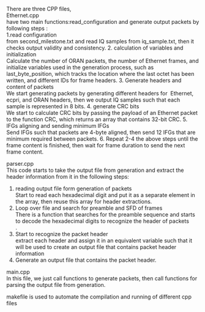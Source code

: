 There are three CPP files,<br />
Ethernet.cpp<br />
have two main functions:read_configuration and generate output packets by following steps : <br />
1.read configuration<br />
from second_milestone.txt and read IQ samples from iq_sample.txt, then it checks output validity and consistency.
2. calculation of variables and initialization<br />
Calculate the number of ORAN packets, the number of Ethernet frames, and initialize variables used in the generation process, such as last_byte_position, which tracks the location where the last octet has been written, and different IDs for frame headers.
3. Generate headers and content of packets<br />
We start generating packets by generating different headers for 
Ethernet, ecpri, and ORAN headers, then we output IQ samples such that each sample is represented in 8 bits.
4. generate CRC bits<br />
We start to calculate CRC bits by passing the payload of an Ethernet packet to the function CRC, which returns an array that contains 32-bit CRC.
5. IFGs aligning and sending minimum IFGs<br />
Send IFGs such that packets are 4-byte aligned, then send 12 IFGs that are minimum required between packets.
6. Repeat 2-4 the above steps until the frame content is finished, then wait for frame duration to send the next frame content.

parser.cpp<br />
This code starts to take the output file from generation and extract the header information from it in the following steps:<br />
1. reading output file form generation of packets<br />
Start to read each hexadecimal digit and put it as a separate element in the array, then reuse this array for header extractions. <br />
2. Loop over file and search for preamble and SFD of frames<br />
There is a function that searches for the preamble sequence and starts to decode the hexadecimal digits to recognize the header of packets<br/>.
3. Start to recognize the packet header<br />
extract each header and assign it in an equivalent variable such that it will be used to create an output file that contains packet header information<br />
4. Generate an output file that contains the packet header.

main.cpp<br />
In this file, we just call functions to generate packets, then call functions for parsing the output file from generation.<br />

makefile is used to automate the compilation and running of different cpp files
